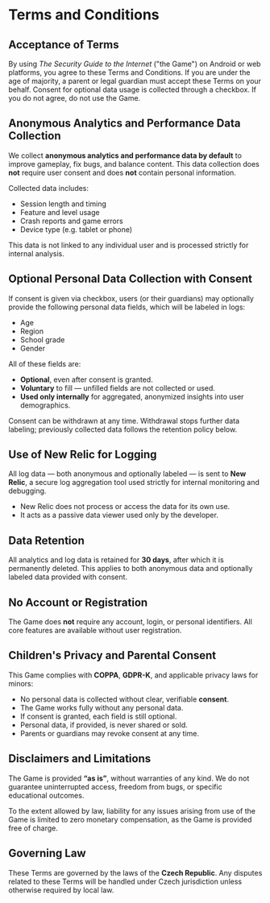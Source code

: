 # Terms and Conditions

## Acceptance of Terms

By using *The Security Guide to the Internet* ("the Game") on Android or web platforms, you agree to these Terms and Conditions. If you are under the age of majority, a parent or legal guardian must accept these Terms on your behalf. Consent for optional data usage is collected through a checkbox. If you do not agree, do not use the Game.

## Anonymous Analytics and Performance Data Collection

We collect **anonymous analytics and performance data by default** to improve gameplay, fix bugs, and balance content. This data collection does **not** require user consent and does **not** contain personal information.

Collected data includes:

* Session length and timing
* Feature and level usage
* Crash reports and game errors
* Device type (e.g. tablet or phone)

This data is not linked to any individual user and is processed strictly for internal analysis.

## Optional Personal Data Collection with Consent

If consent is given via checkbox, users (or their guardians) may optionally provide the following personal data fields, which will be labeled in logs:

* Age
* Region
* School grade
* Gender

All of these fields are:

* **Optional**, even after consent is granted.
* **Voluntary** to fill — unfilled fields are not collected or used.
* **Used only internally** for aggregated, anonymized insights into user demographics.

Consent can be withdrawn at any time. Withdrawal stops further data labeling; previously collected data follows the retention policy below.

## Use of New Relic for Logging

All log data — both anonymous and optionally labeled — is sent to **New Relic**, a secure log aggregation tool used strictly for internal monitoring and debugging.

* New Relic does not process or access the data for its own use.
* It acts as a passive data viewer used only by the developer.

## Data Retention

All analytics and log data is retained for **30 days**, after which it is permanently deleted. This applies to both anonymous data and optionally labeled data provided with consent.

## No Account or Registration

The Game does **not** require any account, login, or personal identifiers. All core features are available without user registration.

## Children's Privacy and Parental Consent

This Game complies with **COPPA**, **GDPR-K**, and applicable privacy laws for minors:

* No personal data is collected without clear, verifiable **consent**.
* The Game works fully without any personal data.
* If consent is granted, each field is still optional.
* Personal data, if provided, is never shared or sold.
* Parents or guardians may revoke consent at any time.

## Disclaimers and Limitations

The Game is provided **“as is”**, without warranties of any kind. We do not guarantee uninterrupted access, freedom from bugs, or specific educational outcomes.

To the extent allowed by law, liability for any issues arising from use of the Game is limited to zero monetary compensation, as the Game is provided free of charge.

## Governing Law

These Terms are governed by the laws of the **Czech Republic**. Any disputes related to these Terms will be handled under Czech jurisdiction unless otherwise required by local law.
